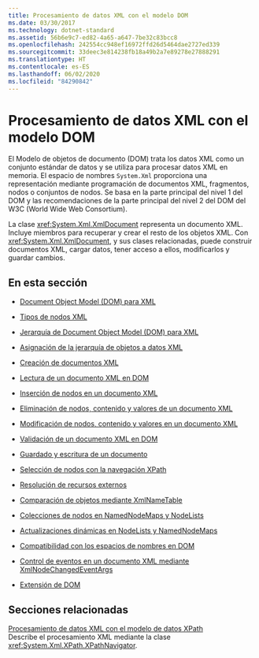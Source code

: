 ```yaml
---
title: Procesamiento de datos XML con el modelo DOM
ms.date: 03/30/2017
ms.technology: dotnet-standard
ms.assetid: 56b6e9c7-ed82-4a65-a647-7be32c83bcc8
ms.openlocfilehash: 242554cc948ef16972ffd26d5464dae2727ed339
ms.sourcegitcommit: 33deec3e814238fb18a49b2a7e89278e27888291
ms.translationtype: HT
ms.contentlocale: es-ES
ms.lasthandoff: 06/02/2020
ms.locfileid: "84290842"
---
```

# <a name="process-xml-data-using-the-dom-model"></a>Procesamiento de datos XML con el modelo DOM
El Modelo de objetos de documento (DOM) trata los datos XML como un conjunto estándar de datos y se utiliza para procesar datos XML en memoria. El espacio de nombres `System.Xml` proporciona una representación mediante programación de documentos XML, fragmentos, nodos o conjuntos de nodos. Se basa en la parte principal del nivel 1 del DOM y las recomendaciones de la parte principal del nivel 2 del DOM del W3C (World Wide Web Consortium).  
  
 La clase <xref:System.Xml.XmlDocument> representa un documento XML. Incluye miembros para recuperar y crear el resto de los objetos XML. Con <xref:System.Xml.XmlDocument>, y sus clases relacionadas, puede construir documentos XML, cargar datos, tener acceso a ellos, modificarlos y guardar cambios.  
  
## <a name="in-this-section"></a>En esta sección  
  
- [Document Object Model (DOM) para XML](xml-document-object-model-dom.md)  
  
- [Tipos de nodos XML](types-of-xml-nodes.md)  
  
- [Jerarquía de Document Object Model (DOM) para XML](xml-document-object-model-dom-hierarchy.md)  
  
- [Asignación de la jerarquía de objetos a datos XML](mapping-the-object-hierarchy-to-xml-data.md)  
  
- [Creación de documentos XML](xml-document-creation.md)  
  
- [Lectura de un documento XML en DOM](reading-an-xml-document-into-the-dom.md)  
  
- [Inserción de nodos en un documento XML](inserting-nodes-into-an-xml-document.md)  
  
- [Eliminación de nodos, contenido y valores de un documento XML](removing-nodes-content-and-values-from-an-xml-document.md)  
  
- [Modificación de nodos, contenido y valores en un documento XML](modifying-nodes-content-and-values-in-an-xml-document.md)  
  
- [Validación de un documento XML en DOM](validating-an-xml-document-in-the-dom.md)  
  
- [Guardado y escritura de un documento](saving-and-writing-a-document.md)  
  
- [Selección de nodos con la navegación XPath](select-nodes-using-xpath-navigation.md)  
  
- [Resolución de recursos externos](resolving-external-resources.md)  
  
- [Comparación de objetos mediante XmlNameTable](object-comparison-using-xmlnametable.md)  
  
- [Colecciones de nodos en NamedNodeMaps y NodeLists](node-collections-in-namednodemaps-and-nodelists.md)  
  
- [Actualizaciones dinámicas en NodeLists y NamedNodeMaps](dynamic-updates-to-nodelists-and-namednodemaps.md)  
  
- [Compatibilidad con los espacios de nombres en DOM](namespace-support-in-the-dom.md)  
  
- [Control de eventos en un documento XML mediante XmlNodeChangedEventArgs](event-handling-in-an-xml-document-using-the-xmlnodechangedeventargs.md)  
  
- [Extensión de DOM](extending-the-dom.md)  
  
## <a name="related-sections"></a>Secciones relacionadas  
 [Procesamiento de datos XML con el modelo de datos XPath](process-xml-data-using-the-xpath-data-model.md)  
 Describe el procesamiento XML mediante la clase <xref:System.Xml.XPath.XPathNavigator>.

